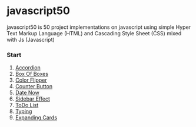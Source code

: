 # javascript50
javascript50 is 50 project implementations on javascript using simple Hyper Text Markup Language (HTML) and Cascading Style Sheet (CSS) mixed with Js (Javascript)
<br>
<h3>Start</h3>
<ol>
  <li><a href="https://atef7534.github.io/javascript50/Accordion/index.html">Accordion</a></li>
  <li><a href="https://atef7534.github.io/javascript50/Box%20Of%20Boxes/index.html">Box Of Boxes</a></li>
  <li><a href="https://atef7534.github.io/javascript50/Color%20Flipper/index.html">Color Flipper</a></li>
  <li><a href="https://atef7534.github.io/javascript50/Counter%20Button/index.html">Counter Button</a></li>
  <li><a href="https://atef7534.github.io/javascript50/Date%20Now/index.html">Date Now</a></li>
  <li><a href="https://atef7534.github.io/javascript50/Sidebar%20Effect/index.html">Sidebar Effect</a></li>
  <li><a href="https://atef7534.github.io/javascript50/ToDo%20List/index.html">ToDo List</a></li>
  <li><a href="https://atef7534.github.io/javascript50/typing/index.html">Typing</a></li>
  <li><a href="https://atef7534.github.io/javascript50/Expanding%20Cards/index.html">Expanding Cards</a></li>
</ol>

